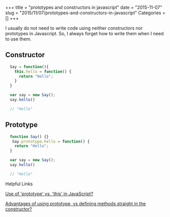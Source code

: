 +++
title = "prototypes and constructors in javascript"
date = "2015-11-07"
slug = "2015/11/07/prototypes-and-constructors-in-javascript"
Categories = []
+++

I usually do not need to write code using neither constructors nor prototypes in Javascript. So, I always forget how to write them when I need to use them.

## Constructor

``` javascript
  Say = function(){
    this.hello = function() {
      return "Hello";
    }
  }

  var say = new Say();
  say.hello()

  // "Hello"

```

## Prototype

``` javascript
  function Say() {}
   Say.prototype.hello = function() {
    return "Hello";
  }

  var say = new Say();
  say.hello()

  // "Hello"
```
 

Helpful Links

[Use of 'prototype' vs. 'this' in JavaScript?](http://stackoverflow.com/questions/310870/use-of-prototype-vs-this-in-javascript)

[Advantages of using prototype, vs defining methods straight in the constructor?](http://stackoverflow.com/questions/4508313/advantages-of-using-prototype-vs-defining-methods-straight-in-the-constructor)
